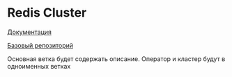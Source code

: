 # Redis Cluster

[Документация](https://ot-container-kit.github.io/redis-operator)

[Базовый репозиторий](https://github.com/OT-CONTAINER-KIT/redis-operator.git)

Основная ветка будет содержать описание.
Оператор и кластер будут в одноименных ветках
